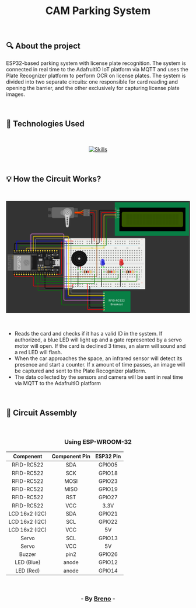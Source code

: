 <h1 align = "center">CAM Parking System</h1><br>

<h2> &#128269; About the project </h2>

<p>ESP32-based parking system with license plate recognition. The system is connected in real time to the AdafruitIO IoT platform via MQTT and uses the Plate Recognizer platform to perform OCR on license plates. The system is divided into two separate circuits: one responsible for card reading and opening the barrier, and the other exclusively for capturing license plate images.</p><br>

<h2> &#128302; Technologies Used </h2><br>

<p align="center">
  <a href="https://github.com/syvixor/skills-icons">
	  <img src="https://skills.syvixor.com/api/icons?i=arduino,mqtt" alt="Skills">
  </a>
</p>

<br><h2> &#128161; How the Circuit Works? </h2>

<br><p align="center">
  <img src="https://github.com/Brevex/CAM-Parking-System/blob/5eeb93a8659820199190b52fa993e4daeacc02b4/readme_images/circuit.png" alt="circuit">
</p><br>

<ul>
  <li>Reads the card and checks if it has a valid ID in the system. If authorized, a blue LED will light up and a gate represented by a servo motor will open. If the card is declined 3 times, an alarm will sound and a red LED will flash.</li>
  <li>When the car approaches the space, an infrared sensor will detect its presence and start a counter. If x amount of time passes, an image will be captured and sent to the Plate Recognizer platform.</li>
  <li>The data collected by the sensors and camera will be sent in real time via MQTT to the AdafruitIO platform</li>
</ul>

<br><h2> &#128295; Circuit Assembly </h2>

<br><div align="center">

  <h3>Using ESP­-WROOM­-32</h3>   
  
  | Compenent               | Component Pin | ESP32 Pin |
  |:-----------------------:|:-------------:|:---------:|
  | RFID-RC522              | SDA           | GPIO05    |
  | RFID-RC522              | SCK           | GPIO18    |
  | RFID-RC522              | MOSI          | GPIO23    |
  | RFID-RC522              | MISO          | GPIO19    |
  | RFID-RC522              | RST           | GPIO27    |
  | RFID-RC522              | VCC           | 3.3V      |
  | LCD 16x2 (I2C)          | SDA           | GPIO21    |
  | LCD 16x2 (I2C)          | SCL           | GPIO22    |
  | LCD 16x2 (I2C)          | VCC           | 5V        |
  | Servo                   | SCL           | GPIO13    |
  | Servo                   | VCC           | 5V        |
  | Buzzer                  | pin2          | GPIO26    |
  | LED (Blue)              | anode         | GPIO12    |
  | LED (Red)               | anode         | GPIO14    |
  
</div>

<br><h3 align = "center"> - By <a href = "https://www.linkedin.com/in/breno-barbosa-de-oliveira-810866275/" target = "_blank">Breno</a> - </h3>
